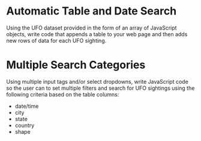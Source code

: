 # Automatic Table and Date Search

Using the UFO dataset provided in the form of an array of JavaScript objects, write code that appends a table to your web page and then adds new rows of data for each UFO sighting.

# Multiple Search Categories

Using multiple input tags and/or select dropdowns, write JavaScript code so the user can to set multiple filters and search for UFO sightings using the following criteria based on the table columns:

* date/time
* city
* state
* country
* shape
